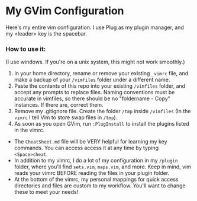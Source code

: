 # My GVim Configuration
Here's my entire vim configuration. I use Plug as my plugin manager, and my &lt;leader&gt; key is the spacebar.

### How to use it:
(I use windows. If you're on a unix system, this might not work smoothly.)
1. In your home directory, rename or remove your existing ```_vimrc``` file, and make a backup of your ```/vimfiles``` folder under a different name. 
2. Paste the contents of this repo into your existing ```/vimfiles``` folder, and accept any prompts to replace files. Naming conventions must be accurate in vimfiles, so there should be no "foldername - Copy" instances. If there are, correct them. 
3. Remove my .gitignore file. Create the folder ```/tmp``` inside ```/vimfiles``` (In the ```vimrc``` I tell Vim to store swap files in ```/tmp```).
4. As soon as you open GVim, run ```:PlugInstall``` to install the plugins listed in the vimrc.
- The ```CheatSheet.md``` file will be VERY helpful for learning my key commands. You can access access it at any time by typing ```<Space>cheat```.
- In addition to my vimrc, I do a lot of my configuration in my ```/plugin``` folder, where you'll find ```sets.vim```, ```maps.vim```, and more. Keep in mind, vim reads your vimrc BEFORE reading the files in your plugin folder.
- At the bottom of the vimrc, my personal mappings for quick access directories and files are custom to my workflow. You'll want to change these to meet your needs!
